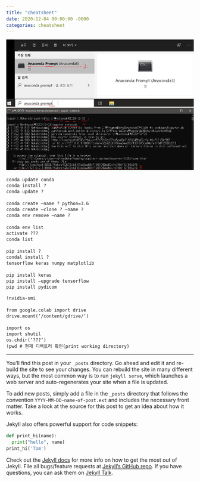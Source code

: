```yaml
---
title: "cheatsheet"
date: 2020-12-04 00:00:00 -0000
categories: cheatsheet
---
```



![이미지](./_posts/_img/1.png)
![이미지](./_img/2.png)

```
conda update conda
conda install ?
conda update ?

conda create —name ? python=3.6
conda create —clone ? —name ?
conda env remove —name ?

conda env list
activate ???
conda list

pip install ?
condal install ?
tensorflow keras numpy matplotlib

pip install keras
pip install —upgrade tensorflow
pip install pydicom
```
```
!nvidia-smi

from google.colab import drive
drive.mount(‘/content/gdrive/’)

import os
import shutil
os.chdir(‘???’)
!pwd # 현재 디렉토리 확인(print working directory)
```

---

You’ll find this post in your `_posts` directory. Go ahead and edit it and re-build the site to see your changes. You can rebuild the site in many different ways, but the most common way is to run `jekyll serve`, which launches a web server and auto-regenerates your site when a file is updated.

To add new posts, simply add a file in the `_posts` directory that follows the convention `YYYY-MM-DD-name-of-post.ext` and includes the necessary front matter. Take a look at the source for this post to get an idea about how it works.

Jekyll also offers powerful support for code snippets:

```python
def print_hi(name):
  print("hello", name)
print_hi('Tom')
```

Check out the [Jekyll docs][jekyll-docs] for more info on how to get the most out of Jekyll. File all bugs/feature requests at [Jekyll’s GitHub repo][jekyll-gh]. If you have questions, you can ask them on [Jekyll Talk][jekyll-talk].

[jekyll-docs]: https://jekyllrb.com/docs/home
[jekyll-gh]:   https://github.com/jekyll/jekyll
[jekyll-talk]: https://talk.jekyllrb.com/
